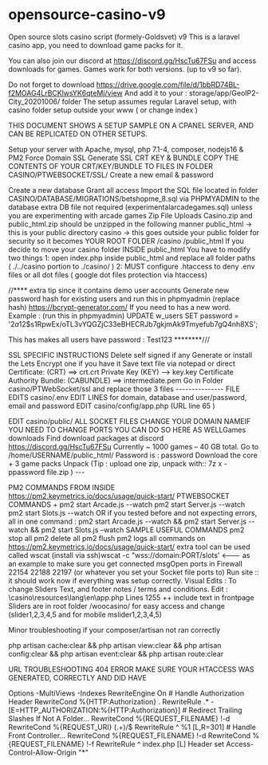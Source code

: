 # opensource-casino-v9
Open source slots casino script (formely-Goldsvet) v9
This is a laravel casino app, you need to download game packs for it.

You can also join our discord at https://discord.gg/HscTu67FSu and access downloads for games. Games work for both versions. (up to v9 so far).

Do not forget to download https://drive.google.com/file/d/1bbRD74BL-f2MOAG4LrBCKlwsYK6qteMj/view 
And add it to your : 
storage/app/GeoIP2-City_20201006/ folder The setup assumes regular Laravel setup, with casino folder setup outside your www ( or change index )

THIS DOCUMENT SHOWS A SETUP SAMPLE ON A CPANEL SERVER, AND CAN BE REPLICATED ON OTHER SETUPS.

Setup your server with Apache, mysql, php 7.1-4, composer, nodejs16 & PM2 Force Domain SSL 
Generate SSL CRT KEY & BUNDLE COPY THE CONTENTS OF YOUR CRT/KEY/BUNDLE TO FILES IN FOLDER CASINO/PTWEBSOCKET/SSL/ Create a new email & password

Create a new database Grant all access Import the SQL file located in folder CASINO/DATABASE/MIGRATIONS/betshopme_8.sql via PHPMYADMIN 
to the database extra DB file not required (experimentalarcadegames.sql) unless you are experimenting with arcade games Zip File Uploads Casino.zip and public_html.zip should be unzipped in the following manner 
public_html → this is your public directory casino → this goes outside your public folder for security so it becomes YOUR ROOT FOLDER /casino /public_html If you decide to move your casino folder INSIDE public_html 
You have to modify two things 1: open index.php inside public_html and replace all folder paths ( ./../casino portion to ./casino/ ) 
2: MUST configure .htaccess to deny .env files or all dot files ( google dot files protection via htaccess) 

//**** extra tip since it contains demo user accounts Generate new password hash for existing users and run this in phpmyadmin (replace hash) https://bcrypt-generator.com/ If you need to has a new word. Example : (run this in phpmyadmin) UPDATE w_users SET password = '$2a$12$s1RpwEx/oTL3vYQGZjC33eBHECRJb7gkjmAk9Tmyefub7gQ4nh8XS';

This has makes all users have password : Test123 ********/// 

SSL SPECIFIC INSTRUCTIONS Delete self signed if any Generate or install the Lets Encrypt one if you have it Save text file via notepad or direct 
Certificate: (CRT) ==> crt.crt Private Key (KEY) --> key.key Certificate Authority Bundle: (CABUNDLE) ==> intermediate.pem 
Go in Folder casino/PTWebSocket/ssl and replace those 3 files --------------- FILE EDITS casino/.env EDIT LINES for domain, database and user/password, email and password EDIT casino/config/app.php (URL line 65 ) 

EDIT casino/public/ ALL SOCKET FILES CHANGE YOUR DOMAIN NAMEIF YOU NEED TO CHANGE PORTS YOU CAN DO SO HERE AS WELLGames downloads Find download packages at discord https://discord.gg/HscTu67FSu Currently ~ 1000 games – 40 GB total. 
Go to /home/USERNAME/public_html/ Password is : password Download the core + 3 game packs Unpack 
(Tip : upload one zip, unpack with:: 7z x -ppassword file.zip ) --- 

PM2 COMMANDS FROM INSIDE https://pm2.keymetrics.io/docs/usage/quick-start/ 
PTWEBSOCKET COMMANDS + 
pm2 start Arcade.js --watch pm2 start Server.js --watch pm2 start Slots.js --watch 
OR if you tested before and not expecting errors, all in one command : 
pm2 start Arcade.js --watch && pm2 start Server.js --watch && pm2 start Slots.js –watch 
SAMPLE USEFUL COMMANDS 
pm2 stop all pm2 delete all pm2 flush pm2 logs 
all commands on https://pm2.keymetrics.io/docs/usage/quick-start/ 
extra tool can be used called wscat (install via ssh)wscat -c "wss://domain:PORT/slots' <--- as an example to make sure you get connected msgOpen ports in Firewall 22154 22188 22197 (or whatever you set your Socket file ports to) 
Run site :: it should work now if everything was setup correctly. 
Visual Edits : To change Sliders Text, and footer notes / terms and conditions. Edit : \casino\resources\lang\en\app.php Lines 1255 ++ include text in frontpage Sliders are in root folder /woocasino/ for easy access and change (slider1,2,3,4,5 and for mobile mslider1,2,3,4,5)

Minor troubleshooting if your composer/artisan not ran correctly

php artisan cache:clear && php artisan view:clear && php artisan config:clear && php artisan event:clear && php artisan route:clear

URL TROUBLESHOOTING 404 ERROR MAKE SURE YOUR HTACCESS WAS GENERATED, CORRECTLY AND DID HAVE

Options -MultiViews -Indexes RewriteEngine On # Handle Authorization Header RewriteCond %{HTTP:Authorization} . RewriteRule .* - [E=HTTP_AUTHORIZATION:%{HTTP:Authorization}] # Redirect Trailing Slashes If Not A Folder... RewriteCond %{REQUEST_FILENAME} !-d RewriteCond %{REQUEST_URI} (.+)/$ RewriteRule ^ %1 [L,R=301] # Handle Front Controller... RewriteCond %{REQUEST_FILENAME} !-d RewriteCond %{REQUEST_FILENAME} !-f RewriteRule ^ index.php [L] Header set Access-Control-Allow-Origin "*"
